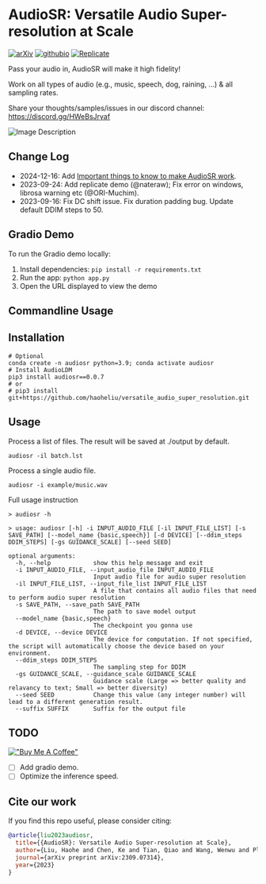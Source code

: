 
# AudioSR: Versatile Audio Super-resolution at Scale

[![arXiv](https://img.shields.io/badge/arXiv-2309.07314-brightgreen.svg?style=flat-square)](https://arxiv.org/abs/2309.07314)  [![githubio](https://img.shields.io/badge/GitHub.io-Audio_Samples-blue?logo=Github&style=flat-square)](https://audioldm.github.io/audiosr) [![Replicate](https://replicate.com/nateraw/audio-super-resolution/badge)](https://replicate.com/nateraw/audio-super-resolution)

Pass your audio in, AudioSR will make it high fidelity! 

Work on all types of audio (e.g., music, speech, dog, raining, ...) & all sampling rates.

Share your thoughts/samples/issues in our discord channel: https://discord.gg/HWeBsJryaf

![Image Description](https://github.com/haoheliu/versatile_audio_super_resolution/blob/main/visualization.png?raw=true)

## Change Log
- 2024-12-16: Add [Important things to know to make AudioSR work](example/how_to_make_audiosr_work.md).
- 2023-09-24: Add replicate demo (@nateraw); Fix error on windows, librosa warning etc (@ORI-Muchim).  
- 2023-09-16: Fix DC shift issue. Fix duration padding bug. Update default DDIM steps to 50.

## Gradio Demo

To run the Gradio demo locally:

1. Install dependencies: `pip install -r requirements.txt` 
2. Run the app: `python app.py`
3. Open the URL displayed to view the demo

## Commandline Usage

## Installation
```shell
# Optional
conda create -n audiosr python=3.9; conda activate audiosr
# Install AudioLDM
pip3 install audiosr==0.0.7
# or
# pip3 install git+https://github.com/haoheliu/versatile_audio_super_resolution.git
```

## Usage

Process a list of files. The result will be saved at ./output by default.

```shell
audiosr -il batch.lst
```

Process a single audio file.
```shell
audiosr -i example/music.wav
```

Full usage instruction

```shell
> audiosr -h

> usage: audiosr [-h] -i INPUT_AUDIO_FILE [-il INPUT_FILE_LIST] [-s SAVE_PATH] [--model_name {basic,speech}] [-d DEVICE] [--ddim_steps DDIM_STEPS] [-gs GUIDANCE_SCALE] [--seed SEED]

optional arguments:
  -h, --help            show this help message and exit
  -i INPUT_AUDIO_FILE, --input_audio_file INPUT_AUDIO_FILE
                        Input audio file for audio super resolution
  -il INPUT_FILE_LIST, --input_file_list INPUT_FILE_LIST
                        A file that contains all audio files that need to perform audio super resolution
  -s SAVE_PATH, --save_path SAVE_PATH
                        The path to save model output
  --model_name {basic,speech}
                        The checkpoint you gonna use
  -d DEVICE, --device DEVICE
                        The device for computation. If not specified, the script will automatically choose the device based on your environment.
  --ddim_steps DDIM_STEPS
                        The sampling step for DDIM
  -gs GUIDANCE_SCALE, --guidance_scale GUIDANCE_SCALE
                        Guidance scale (Large => better quality and relavancy to text; Small => better diversity)
  --seed SEED           Change this value (any integer number) will lead to a different generation result.
  --suffix SUFFIX       Suffix for the output file
```


## TODO
[!["Buy Me A Coffee"](https://www.buymeacoffee.com/assets/img/custom_images/orange_img.png)](https://www.buymeacoffee.com/haoheliuP)

- [ ] Add gradio demo.
- [ ] Optimize the inference speed.

## Cite our work
If you find this repo useful, please consider citing: 
```bibtex
@article{liu2023audiosr,
  title={{AudioSR}: Versatile Audio Super-resolution at Scale},
  author={Liu, Haohe and Chen, Ke and Tian, Qiao and Wang, Wenwu and Plumbley, Mark D},
  journal={arXiv preprint arXiv:2309.07314},
  year={2023}
}
```
